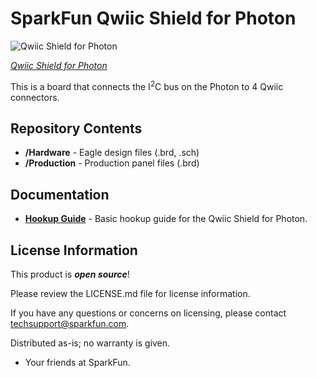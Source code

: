 SparkFun Qwiic Shield for Photon
========================================

![Qwiic Shield for Photon](https://cdn.sparkfun.com/assets/parts/1/2/5/2/6/14477-01.jpg)

[*Qwiic Shield for Photon*](https://www.sparkfun.com/products/14477)

This is a board that connects the I<sup>2</sup>C bus on the Photon to 4 Qwiic connectors.

Repository Contents
-------------------

* **/Hardware** - Eagle design files (.brd, .sch)
* **/Production** - Production panel files (.brd)

Documentation
--------------
* **[Hookup Guide](https://learn.sparkfun.com/tutorials/qwiic-shield-for-arduino--photon-hookup-guide)** - Basic hookup guide for the Qwiic Shield for Photon.

License Information
-------------------

This product is _**open source**_! 

Please review the LICENSE.md file for license information. 

If you have any questions or concerns on licensing, please contact techsupport@sparkfun.com.

Distributed as-is; no warranty is given.

- Your friends at SparkFun.

_<COLLABORATION CREDIT>_
